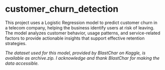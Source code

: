 # customer_churn_detection
This project uses a Logistic Regression model to predict customer churn in a telecom company, helping the business identify users at risk of leaving. The model analyzes customer behavior, usage patterns, and service-related factors to provide actionable insights that support effective retention strategies.

*The dataset used for this model, provided by BlastChar on Kaggle, is available as archive.zip. I acknowledge and thank BlastChar for making the data accessible.*
